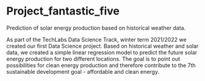 # Project_fantastic_five
Prediction of solar energy production based on historical weather data.

As part of the TechLabs Data Science Track, winter term 2021/2022 we created our first Data Science project.
Based on historical weather and solar data, we created a simple linear regression model to predict the future solar energy production for two different locations. The goal is to point out possibilities for clean energy production and therefore contribute to the 7th sustainable development goal - affordable and clean energy. 


